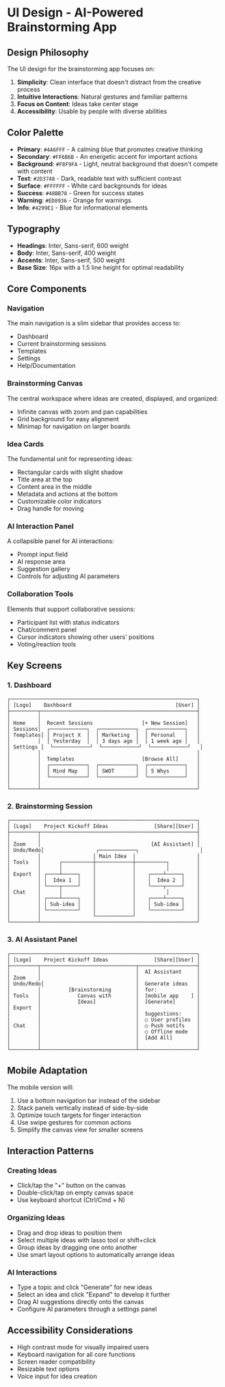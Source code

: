 # UI Design - AI-Powered Brainstorming App

## Design Philosophy

The UI design for the brainstorming app focuses on:

1. **Simplicity**: Clean interface that doesn't distract from the creative process
2. **Intuitive Interactions**: Natural gestures and familiar patterns
3. **Focus on Content**: Ideas take center stage
4. **Accessibility**: Usable by people with diverse abilities

## Color Palette

- **Primary**: `#4A6FFF` - A calming blue that promotes creative thinking
- **Secondary**: `#FF6B6B` - An energetic accent for important actions
- **Background**: `#F8F9FA` - Light, neutral background that doesn't compete with content
- **Text**: `#2D3748` - Dark, readable text with sufficient contrast
- **Surface**: `#FFFFFF` - White card backgrounds for ideas
- **Success**: `#48BB78` - Green for success states
- **Warning**: `#ED8936` - Orange for warnings
- **Info**: `#4299E1` - Blue for informational elements

## Typography

- **Headings**: Inter, Sans-serif, 600 weight
- **Body**: Inter, Sans-serif, 400 weight
- **Accents**: Inter, Sans-serif, 500 weight
- **Base Size**: 16px with a 1.5 line height for optimal readability

## Core Components

### Navigation

The main navigation is a slim sidebar that provides access to:

- Dashboard
- Current brainstorming sessions
- Templates
- Settings
- Help/Documentation

### Brainstorming Canvas

The central workspace where ideas are created, displayed, and organized:

- Infinite canvas with zoom and pan capabilities
- Grid background for easy alignment
- Minimap for navigation on larger boards

### Idea Cards

The fundamental unit for representing ideas:

- Rectangular cards with slight shadow
- Title area at the top
- Content area in the middle
- Metadata and actions at the bottom
- Customizable color indicators
- Drag handle for moving

### AI Interaction Panel

A collapsible panel for AI interactions:

- Prompt input field
- AI response area
- Suggestion gallery
- Controls for adjusting AI parameters

### Collaboration Tools

Elements that support collaborative sessions:

- Participant list with status indicators
- Chat/comment panel
- Cursor indicators showing other users' positions
- Voting/reaction tools

## Key Screens

### 1. Dashboard

```
┌─────────────────────────────────────────────────────────────┐
│ [Logo]    Dashboard                                  [User] │
├─────────┬───────────────────────────────────────────────────┤
│         │                                                   │
│ Home    │  Recent Sessions                [+ New Session]   │
│ Sessions│  ┌────────────┐  ┌────────────┐  ┌────────────┐   │
│ Templates│ │ Project X  │  │ Marketing  │  │ Personal   │   │
│         │  │ Yesterday  │  │ 3 days ago │  │ 1 week ago │   │
│ Settings │  └────────────┘  └────────────┘  └────────────┘   │
│         │                                                   │
│         │  Templates                      [Browse All]      │
│         │  ┌────────────┐  ┌────────────┐  ┌────────────┐   │
│         │  │ Mind Map   │  │ SWOT       │  │ 5 Whys     │   │
│         │  └────────────┘  └────────────┘  └────────────┘   │
│         │                                                   │
└─────────┴───────────────────────────────────────────────────┘
```

### 2. Brainstorming Session

```
┌─────────────────────────────────────────────────────────────┐
│ [Logo]    Project Kickoff Ideas               [Share][User] │
├─────────┬───────────────────────────────────────────────────┤
│         │                                                   │
│ Zoom    │                                    [AI Assistant] │
│ Undo/Redo│                 ┌────────────┐                    │
│         │                 │ Main Idea  │                    │
│ Tools   │      ┌──────────┼────────────┼──────────┐         │
│         │      │          │            │          │         │
│ Export  │ ┌────┴─────┐    │            │    ┌────┴─────┐    │
│         │ │  Idea 1  │    │            │    │  Idea 2  │    │
│         │ └────┬─────┘    │            │    └────┬─────┘    │
│ Chat    │      │          │            │          │         │
│         │ ┌────┴─────┐    │            │    ┌────┴─────┐    │
│         │ │ Sub-idea │    │            │    │ Sub-idea │    │
│         │ └──────────┘    │            │    └──────────┘    │
│         │                 └────────────┘                    │
└─────────┴───────────────────────────────────────────────────┘
```

### 3. AI Assistant Panel

```
┌─────────────────────────────────────────────────────────────┐
│ [Logo]    Project Kickoff Ideas               [Share][User] │
├─────────┬───────────────────────────────┬───────────────────┤
│         │                               │  AI Assistant     │
│ Zoom    │                               │                   │
│ Undo/Redo│                              │  Generate ideas   │
│         │         [Brainstorming        │  for:             │
│ Tools   │            Canvas with        │  [mobile app    ] │
│         │            Ideas]             │  [Generate]       │
│ Export  │                               │                   │
│         │                               │  Suggestions:     │
│         │                               │  ○ User profiles  │
│ Chat    │                               │  ○ Push notifs    │
│         │                               │  ○ Offline mode   │
│         │                               │  [Add All]        │
│         │                               │                   │
└─────────┴───────────────────────────────┴───────────────────┘
```

## Mobile Adaptation

The mobile version will:

1. Use a bottom navigation bar instead of the sidebar
2. Stack panels vertically instead of side-by-side
3. Optimize touch targets for finger interaction
4. Use swipe gestures for common actions
5. Simplify the canvas view for smaller screens

## Interaction Patterns

### Creating Ideas

- Click/tap the "+" button on the canvas
- Double-click/tap on empty canvas space
- Use keyboard shortcut (Ctrl/Cmd + N)

### Organizing Ideas

- Drag and drop ideas to position them
- Select multiple ideas with lasso tool or shift+click
- Group ideas by dragging one onto another
- Use smart layout options to automatically arrange ideas

### AI Interactions

- Type a topic and click "Generate" for new ideas
- Select an idea and click "Expand" to develop it further
- Drag AI suggestions directly onto the canvas
- Configure AI parameters through a settings panel

## Accessibility Considerations

- High contrast mode for visually impaired users
- Keyboard navigation for all core functions
- Screen reader compatibility
- Resizable text options
- Voice input for idea creation
